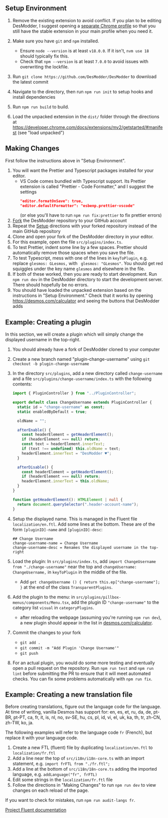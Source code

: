 ## Setup Environment

1. Remove the existing extension to avoid conflict. If you plan to be editing DesModder, I suggest opening a [separate Chrome profile](https://support.google.com/chrome/answer/2364824) so that you still have the stable extension in your main profile when you need it.
2. Make sure you have `git` and `npm` installed.

   - Ensure `node --version` is at least `v18.0.0`. If it isn't, `nvm use 18` should typically fix this.
   - Check that `npm --version` is at least `7.0.0` to avoid issues with overwriting the lockfile.

3. Run `git clone https://github.com/DesModder/DesModder` to download the latest commit
4. Navigate to the directory, then run `npm run init` to setup hooks and install dependencies
5. Run `npm run build` to build.
6. Load the unpacked extension in the `dist/` folder through the directions at https://developer.chrome.com/docs/extensions/mv2/getstarted/#manifest (see "load unpacked")

## Making Changes

First follow the instructions above in "Setup Environment".

1. You will want the Prettier and Typescript packages installed for your editor.
   - VS Code comes bundled with Typescript support. Its Prettier extension is called "Prettier - Code Formatter," and I suggest the settings
     ```json
     "editor.formatOnSave": true,
     "editor.defaultFormatter": "esbenp.prettier-vscode"
     ```
     (or else you'll have to run `npm run fix:prettier` to fix prettier errors)
2. [Fork](https://docs.github.com/en/github/getting-started-with-github/fork-a-repo) the DesModder repository to your GitHub account
3. Repeat the [Setup](#Setup) directions with your forked repository instead of the main GitHub repository
4. Clone and open your fork of the DesModder directory in your editor.
5. For this example, open the file `src/plugins/index.ts`.
6. To test Prettier, indent some line by a few spaces. Prettier should automatically remove those spaces when you save the file.
7. To test Typescript, mess with one of the lines in `keyToPlugin`, e.g. replace `glesmos: GLesmos,` with ` glesmos: "GLesmos"`. You should get red squiggles under the key name `glesmos` and elsewhere in the file.
8. If both of these worked, then you are ready to start development. Run `npm run dev` in the DesModder directory to start the development server. There should hopefully be no errors.
9. You should have loaded the unpacked extension based on the instructions in "Setup Environment." Check that it works by opening https://desmos.com/calculator and seeing the buttons that DesModder adds

## Example: Creating a plugin

In this section, we will create a plugin which will simply change the displayed username in the top-right.

1. You should already have a fork of DesModder cloned to your computer
2. Create a new branch named "plugin-change-username" using `git checkout -b plugin-change-username`
3. In the directory `src/plugins`, add a new directory called `change-username` and a file `src/plugins/change-username/index.ts` with the following contents:

   ```ts
   import { PluginController } from "../PluginController";

   export default class ChangeUsername extends PluginController {
     static id = "change-username" as const;
     static enabledByDefault = true;

     oldName = "";

     afterEnable() {
       const headerElement = getHeaderElement();
       if (headerElement === null) return;
       const text = headerElement.innerText;
       if (text !== undefined) this.oldName = text;
       headerElement.innerText = "DesModder ♥";
     }

     afterDisable() {
       const headerElement = getHeaderElement();
       if (headerElement === null) return;
       headerElement.innerText = this.oldName;
     }
   }

   function getHeaderElement(): HTMLElement | null {
     return document.querySelector(".header-account-name");
   }
   ```

4. Setup the displayed name. This is managed in the Fluent file `localization/en.ftl`. Add some lines at the bottom. These are of the form `[pluginID]-name` and `[pluginID]-desc`:

   ```
   ## Change Username
   change-username-name = Change Username
   change-username-desc = Renames the displayed username in the top-right
   ```

5. Load the plugin: In `src/plugins/index.ts`, add `import ChangeUsername from "./change-username"` near the top and `changeUsername: ChangeUsername,` in `keyToPlugin` in the middle of the file.
   - Add `get changeUsername () { return this.ep["change-username"]; }` at the end of the class `TransparentPlugins`.
6. Add the plugin to the menu: in `src/plugins/pillbox-menus/components/Menu.tsx`, add the plugin ID `"change-username"` to the category list `visual` in `categoryPlugins`.
   - after reloading the webpage (assuming you're running `npm run dev`), a new plugin should appear in the list in [desmos.com/calculator](https://desmos.com/calculator).
7. Commit the changes to your fork
   - `git add .`
   - `git commit -m "Add Plugin 'Change Username'"`
   - `git push`
8. For an actual plugin, you would do some more testing and eventually open a pull request on the repository. Run `npm run test` and `npm run lint` before submitting the PR to ensure that it will meet automated checks. You can fix some problems automatically with `npm run fix`.

## Example: Creating a new translation file

Before creating translations, figure out the language code for the language. At time of writing, vanilla Desmos has support for: en, es, et, ru, da, de, pt-BR, pt-PT, ca, fr, it, is, nl, no, sv-SE, hu, cs, pl, id, vi, el, uk, ka, th, tr, zh-CN, zh-TW, ko, ja.

The following examples will refer to the language code `fr` (French), but replace it with your language code.

1. Create a new FTL (fluent) file by duplicating `localization/en.ftl` to `localization/fr.ftl`
2. Add a line near the top of `src/i18n/i18n-core.ts` with an import statement, e.g. `import frFTL from "./fr.ftl";`
3. Add a line at the bottom of `src/i18n/18n-core.ts` adding the imported language, e.g. `addLanguage("fr", frFTL)`
4. Edit some strings in the `localization/fr.ftl` file
5. Follow the directions in "Making Changes" to run `npm run dev` to view changes on each reload of the page.

If you want to check for mistakes, run `npm run audit-langs fr`.

[Project Fluent documentation](https://projectfluent.org/fluent/guide/)
